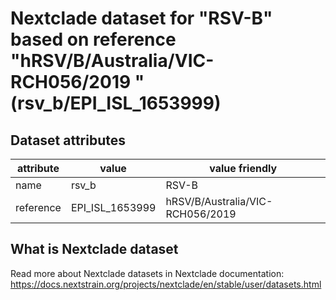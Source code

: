 # Nextclade dataset for "RSV-B" based on reference "hRSV/B/Australia/VIC-RCH056/2019 " (rsv_b/EPI_ISL_1653999)


## Dataset attributes

| attribute            | value                | value friendly                           |
| -------------------- | -------------------- | ---------------------------------------- |
| name                 | rsv_b                | RSV-B                                    |
| reference            | EPI_ISL_1653999      | hRSV/B/Australia/VIC-RCH056/2019         |


## What is Nextclade dataset

Read more about Nextclade datasets in Nextclade documentation: https://docs.nextstrain.org/projects/nextclade/en/stable/user/datasets.html
